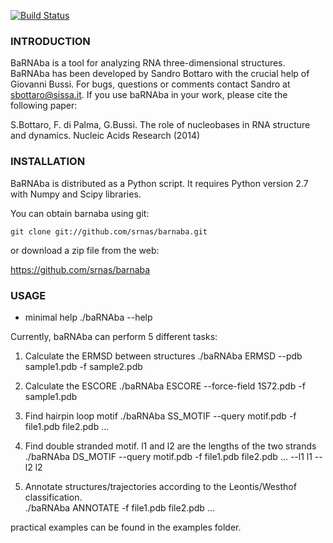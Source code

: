 [![Build Status](https://travis-ci.org/srnas/barnaba.svg)](https://travis-ci.org/srnas/barnaba)

### INTRODUCTION
BaRNAba is a tool for analyzing RNA three-dimensional structures.
BaRNAba has been developed by Sandro Bottaro with the crucial help of Giovanni Bussi.
For bugs, questions or comments contact Sandro at sbottaro@sissa.it. 
If you use baRNAba in your work,  please cite the following paper:

S.Bottaro, F. di Palma, G.Bussi. The role of nucleobases 
in RNA structure and dynamics. 
Nucleic Acids Research (2014)

### INSTALLATION
BaRNAba is distributed as a Python script. It requires
Python version 2.7 with Numpy and Scipy libraries.

You can obtain barnaba using git:

    git clone git://github.com/srnas/barnaba.git

or download a zip file from the web:

   https://github.com/srnas/barnaba


### USAGE

* minimal help
  ./baRNAba --help 

Currently, baRNAba can perform 5 different tasks:
1. Calculate the ERMSD between structures
   ./baRNAba ERMSD --pdb sample1.pdb -f sample2.pdb

2. Calculate the ESCORE
   ./baRNAba ESCORE --force-field 1S72.pdb -f sample1.pdb

3. Find hairpin loop motif
   ./baRNAba SS_MOTIF --query motif.pdb -f file1.pdb file2.pdb ... 

4. Find double stranded motif. l1 and l2 are the lengths of the two strands
   ./baRNAba DS_MOTIF --query motif.pdb -f file1.pdb file2.pdb ... --l1 l1 --l2 l2

5. Annotate structures/trajectories according to the Leontis/Westhof classification.  
   ./baRNAba ANNOTATE -f file1.pdb file2.pdb ...

practical examples can be found in the examples folder. 












